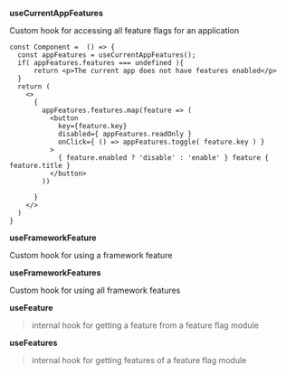 __useCurrentAppFeatures__

Custom hook for accessing all feature flags for an application

```tsx
const Component =  () => {
  const appFeatures = useCurrentAppFeatures();
  if( appFeatures.features === undefined ){
      return <p>The current app does not have features enabled</p>
  }
  return (
    <>
      { 
        appFeatures.features.map(feature => (
          <button
            key={feature.key}
            disabled={ appFeatures.readOnly }
            onClick={ () => appFeatures.toggle( feature.key ) }
          >
            { feature.enabled ? 'disable' : 'enable' } feature { feature.title }
          </button>
        )) 
      
      }
    </>
  )
}
```

__useFrameworkFeature__

Custom hook for using a framework feature

__useFrameworkFeatures__

Custom hook for using all framework features

__useFeature__

> internal hook for getting a feature from a feature flag module

__useFeatures__

> internal hook for getting features of a feature flag module
